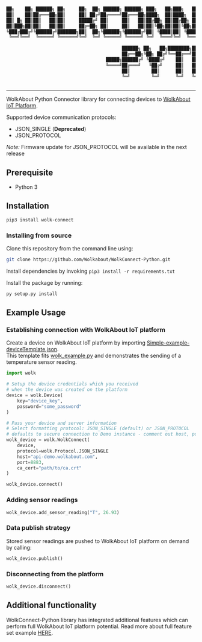 ```sh

██╗    ██╗ ██████╗ ██╗     ██╗  ██╗ ██████╗ ██████╗ ███╗   ██╗███╗   ██╗███████╗ ██████╗████████╗
██║    ██║██╔═══██╗██║     ██║ ██╔╝██╔════╝██╔═══██╗████╗  ██║████╗  ██║██╔════╝██╔════╝╚══██╔══╝
██║ █╗ ██║██║   ██║██║     █████╔╝ ██║     ██║   ██║██╔██╗ ██║██╔██╗ ██║█████╗  ██║        ██║   
██║███╗██║██║   ██║██║     ██╔═██╗ ██║     ██║   ██║██║╚██╗██║██║╚██╗██║██╔══╝  ██║        ██║   
╚███╔███╔╝╚██████╔╝███████╗██║  ██╗╚██████╗╚██████╔╝██║ ╚████║██║ ╚████║███████╗╚██████╗   ██║   
 ╚══╝╚══╝  ╚═════╝ ╚══════╝╚═╝  ╚═╝ ╚═════╝ ╚═════╝ ╚═╝  ╚═══╝╚═╝  ╚═══╝╚══════╝ ╚═════╝   ╚═╝   
                                                                                                 
                                           ██████╗ ██╗   ██╗████████╗██╗  ██╗ ██████╗ ███╗   ██╗ 
                                           ██╔══██╗╚██╗ ██╔╝╚══██╔══╝██║  ██║██╔═══██╗████╗  ██║ 
                                     █████╗██████╔╝ ╚████╔╝    ██║   ███████║██║   ██║██╔██╗ ██║ 
                                     ╚════╝██╔═══╝   ╚██╔╝     ██║   ██╔══██║██║   ██║██║╚██╗██║ 
                                           ██║        ██║      ██║   ██║  ██║╚██████╔╝██║ ╚████║ 
                                           ╚═╝        ╚═╝      ╚═╝   ╚═╝  ╚═╝ ╚═════╝ ╚═╝  ╚═══╝ 
                                                                                                 

```
----
WolkAbout Python Connector library for connecting devices to [WolkAbout IoT Platform](https://demo.wolkabout.com/#/login).

Supported device communication protocols:
* JSON_SINGLE (**Deprecated**)
* JSON_PROTOCOL

*Note:* Firmware update for JSON_PROTOCOL will be available in the next release
## Prerequisite


* Python 3


## Installation


```sh
pip3 install wolk-connect
```

### Installing from source


Clone this repository from the command line using:
```sh
git clone https://github.com/Wolkabout/WolkConnect-Python.git
```

Install dependencies by invoking `pip3 install -r requirements.txt`

Install the package by running:
```python
py setup.py install
```

## Example Usage

### Establishing connection with WolkAbout IoT platform

Create a device on WolkAbout IoT platform by importing [Simple-example-deviceTemplate.json](https://github.com/Wolkabout/WolkConnect-Python/blob/master/examples/simple/Simple-example-deviceTemplate.json).<br />
This template fits [wolk_example.py](https://github.com/Wolkabout/WolkConnect-Python/blob/master/examples/simple/wolk_example.py) and demonstrates the sending of a temperature sensor reading.

```python
import wolk

# Setup the device credentials which you received
# when the device was created on the platform
device = wolk.Device(
    key="device_key",
    password="some_password"
)

# Pass your device and server information
# Select formatting protocol: JSON_SINGLE (default) or JSON_PROTOCOL
# defaults to secure connection to Demo instance - comment out host, port and ca_cert
wolk_device = wolk.WolkConnect(
    device,
    protocol=wolk.Protocol.JSON_SINGLE
    host="api-demo.wolkabout.com",
    port=8883,
    ca_cert="path/to/ca.crt"
)

wolk_device.connect()
```

### Adding sensor readings

```python
wolk_device.add_sensor_reading("T", 26.93)
```

### Data publish strategy

Stored sensor readings are pushed to WolkAbout IoT platform on demand by calling:
```python
wolk_device.publish()
```

### Disconnecting from the platform

```python
wolk_device.disconnect()
```

## Additional functionality

WolkConnect-Python library has integrated additional features which can perform full WolkAbout IoT platform potential. Read more about full feature set example [HERE](https://github.com/Wolkabout/WolkConnect-Python/tree/master/examples/full_feature_set).